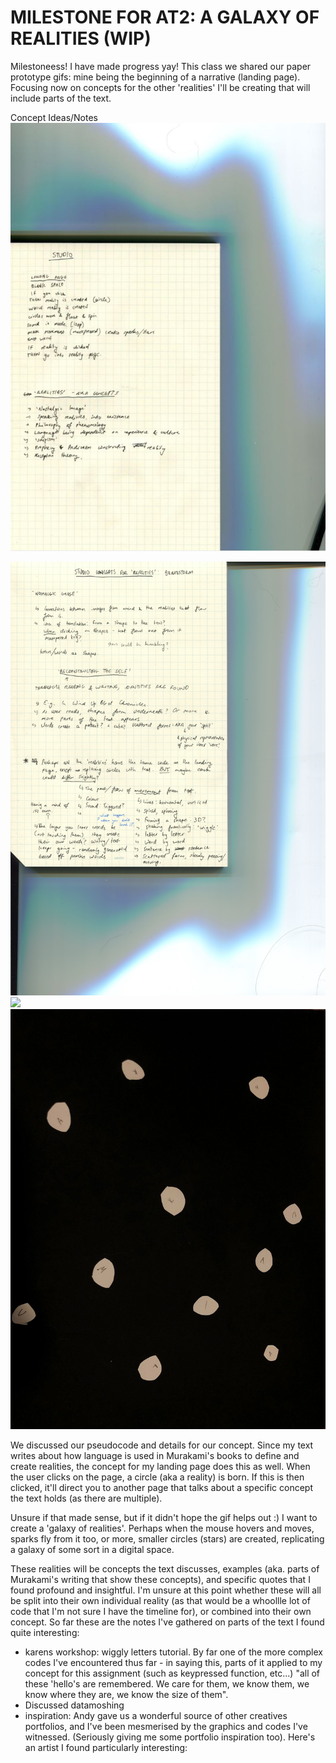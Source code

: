 # MILESTONE FOR AT2: A GALAXY OF REALITIES (WIP)

Milestoneess! I have made progress yay! This class we shared our paper prototype gifs: mine being the beginning of a narrative (landing page). Focusing now on concepts for the other 'realities' I'll be creating that will include parts of the text. 

Concept Ideas/Notes 
<img src="Capture.JPG">

<img src="textnotes1.jpg">

<img src="milestone-gif.gif">
<img src="19.jpg">


We discussed our pseudocode and details for our concept. Since my text writes about how language is used in Murakami's books to define and create realities, the concept for my landing page does this as well. When the user clicks on the page, a circle (aka a reality) is born. If this is then clicked, it'll direct you to another page that talks about a specific concept the text holds (as there are multiple). 

Unsure if that made sense, but if it didn't hope the gif helps out :) I want to create a 'galaxy of realities'. Perhaps when the mouse hovers and moves, sparks fly from it too, or more, smaller circles (stars) are created, replicating a galaxy of some sort in a digital space. 

These realities will be concepts the text discusses, examples (aka. parts of Murakami's writing that show these concepts), and specific quotes that I found profound and insightful. I'm unsure at this point whether these will all be split into their own individual reality (as that would be a whoollle lot of code that I'm not sure I have the timeline for), or combined into their own concept. So far these are the notes I've gathered on parts of the text I found quite interesting: 


- karens workshop: wiggly letters tutorial. By far one of the more complex codes I've encountered thus far - in saying this, parts of it applied to my concept for this assignment (such as keypressed function, etc...) "all of these 'hello's are remembered. We care for them, we know them, we know where they are, we know the size of them". 
- Discussed datamoshing 
- inspiration: Andy gave us a wonderful source of other creatives portfolios, and I've been mesmerised by the graphics and codes I've witnessed. (Seriously giving me some portfolio inspiration too). Here's an artist I found particularly interesting: 
